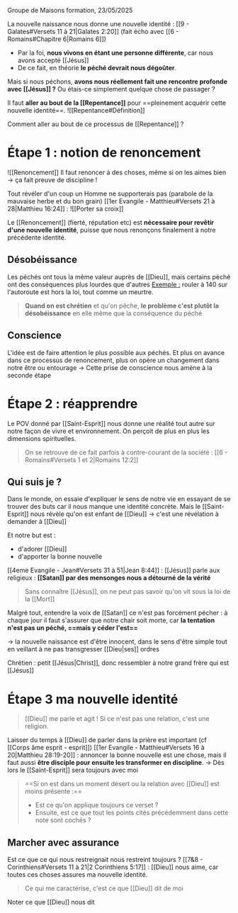 Groupe de Maisons formation, 23/05/2025

La nouvelle naissance nous donne une nouvelle identité : [[9 - Galates#Versets 11 à 21|Galates 2:20]] (fait écho avec [[6 - Romains#Chapitre 6|Romains 6]])
- Par la foi, **nous vivons en étant une personne différente**, car nous avons accepté [[Jésus]]
- De ce fait, en théorie **le péché devrait nous dégoûter**.

Mais si nous péchons, **avons nous réellement fait une rencontre profonde avec [[Jésus]] ?** Ou étais-ce simplement quelque chose de passager ?

Il faut **aller au bout de la [[Repentance]]** pour ==pleinement acquérir cette nouvelle identité==.
![[Repentance#Définition]]

Comment aller au bout de ce processus de [[Repentance]] ?
# Étape 1 : notion de renoncement
![[Renoncement]]
Il faut renoncer à des choses, même si on les aimes bien
-> ça fait preuve de discipline !

Tout révéler d'un coup un Homme ne supporterais pas (parabole de la mauvaise herbe et du bon grain)
[[1er Evangile - Matthieu#Versets 21 à 28|Matthieu 16:24]] :
![[Porter sa croix]]

Le [[Renoncement]] (fierté, réputation etc) est **nécessaire pour revêtir d'une nouvelle identité**, puisse que nous renonçons finalement à notre précédente identité.
## Désobéissance
Les péchés ont tous la même valeur auprès de [[Dieu]], mais certains péché ont des conséquences plus lourdes que d'autres
<u>Exemple :</u> rouler à 140 sur l'autoroute est hors la loi, tout comme un meurtre.

> **Quand on est chrétien** et qu'on pêche, **le problème c'est plutôt la désobéissance** en elle même que la conséquence du péché
## Conscience
L'idée est de faire attention le plus possible aux péchés.
Et plus on avance dans ce processus de renoncement, plus on opère un changement dans notre être ou entourage
-> Cette prise de conscience nous amène à la seconde étape
# Étape 2 : réapprendre
Le POV donné par [[Saint-Esprit]] nous donne une réalité tout autre sur notre façon de vivre et environnement.
On perçoit de plus en plus les dimensions spirituelles.
>On se retrouve de ce fait parfois à contre-courant de la société : [[6 - Romains#Versets 1 et 2|Romains 12:2]]
## Qui suis je ?
Dans le monde, on essaie d'expliquer le sens de notre vie en essayant de se trouver des buts car il nous manque une identité concrète.
Mais le [[Saint-Esprit]] nous révèle qu'on est enfant de [[Dieu]]
-> c'est une révélation à demander à [[Dieu]]

Et notre but est :
- d'adorer [[Dieu]]
- d'apporter la bonne nouvelle

[[4eme Evangile - Jean#Versets 31 à 51|Jean 8:44]] : [[Jésus]] parle aux religieux : **[[Satan]] par des mensonges nous a détourné de la vérité**
> Sans connaître [[Jésus]], on ne peut pas savoir qu'on vit sous la loi de la [[Mort]]

Malgré tout, entendre la voix de [[Satan]] ce n'est pas forcément pécher : à chaque jour il faut s'assurer que notre chair soit morte, car **la tentation n'est pas un péché, ==mais y céder l'est==**

-> la nouvelle naissance est d'être innocent, dans le sens d'être simple tout en veillant à ne pas transgresser [[Dieu|ses]] ordres

Chrétien : petit [[Jésus|Christ]], donc ressembler à notre grand frère qui est [[Jésus]]
# Étape 3 ma nouvelle identité
> [[Dieu]] me parle et agit !
> Si ce n'est pas une relation, c'est une religion.

Laisser du temps à [[Dieu]] de parler dans la prière est important (cf [[Corps âme esprit - esprit]])
[[1er Evangile - Matthieu#Versets 16 à 20|Matthieu 28:19-20]] : annoncer la bonne nouvelle est une chose, mais il faut aussi **être disciple pour ensuite les transformer en discipline**.
-> Dès lors le [[Saint-Esprit]] sera toujours avec moi
> ==Si on est dans un moment désert ou la relation avec [[Dieu]] est moins présente :==
> - Est ce qu'on applique toujours ce verset ?
> - Ensuite, est ce que tout les points cités précédemment dans cette note sont cochés ?
## Marcher avec assurance
Est ce que ce qui nous restreignait nous restreint toujours ?
[[7&8 - Corinthiens#Versets 11 à 21|2 Corinthiens 5:17]] : [[Dieu]] nous aime, car toutes ces choses assures ma nouvelle identité.
> Ce qui me caractérise, c'est ce que [[Dieu]] dit de moi

Noter ce que [[Dieu]] nous dit